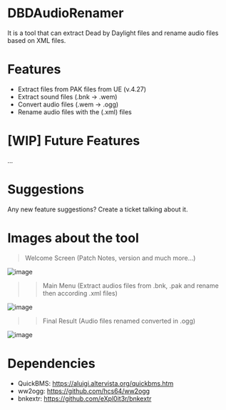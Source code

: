 # DBDAudioRenamer
It is a tool that can extract Dead by Daylight files and rename audio files based on XML files.

# Features
- Extract files from PAK files from UE (v.4.27)
- Extract sound files (.bnk -> .wem)
- Convert audio files (.wem -> .ogg) 
- Rename audio files with the (.xml) files

# [WIP] Future Features 
...

# Suggestions
Any new feature suggestions? Create a ticket talking about it.

# Images about the tool

> Welcome Screen (Patch Notes, version and much more...)

![image](https://user-images.githubusercontent.com/66384195/220985445-ea9d532a-5d3a-4263-9101-be3fe292b705.png)

>> Main Menu (Extract audios files from .bnk, .pak and rename then according .xml files)

![image](https://user-images.githubusercontent.com/66384195/220985596-b39bf1ce-fb4e-4ea7-8efc-a910e191b9d8.png)

>> Final Result (Audio files renamed converted in .ogg)

![image](https://user-images.githubusercontent.com/66384195/220987400-248accc0-5e5d-4b98-98a3-5d20ab401d91.png)

# Dependencies
- QuickBMS: https://aluigi.altervista.org/quickbms.htm
- ww2ogg: https://github.com/hcs64/ww2ogg
- bnkextr: https://github.com/eXpl0it3r/bnkextr
